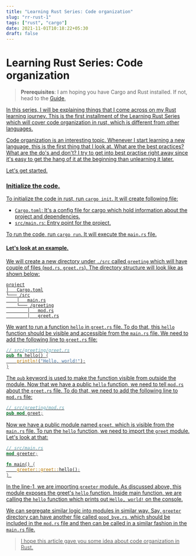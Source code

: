 ```yaml
---
title: "Learning Rust Series: Code organization"
slug: "rr-rust-1"
tags: ["rust", "cargo"]
date: 2021-11-01T10:18:22+05:30
draft: false
---
```


# Learning Rust Series: Code organization

> **Prerequisites**: I am hoping you have Cargo and Rust installed. If not, head to the <u>[Guide](https://doc.rust-lang.org/cargo/getting-started/installation.html).

In this series, I will be explaining things that I come across on my Rust learning journey. This is the first installment of the Learning Rust Series which will cover code organization in rust, which is different from other languages.

Code organization is an interesting topic. Whenever I start learning a new language, this is the first thing that I look at. What are the best practices? What are the do's and don't? I try to get into best practise right away since it's easy to get the hang of it at the beginning than unlearning it later.

Let's get started.

### Initialize the code.
To initialize the code in rust, run `cargo init`. It will create following file:
- `Cargo.toml`: It's a config file for cargo which hold information about the project and dependencies.
- `src/main.rs`: Entry point for the project.

To run the code, run `cargo run`. It will execute the `main.rs` file.

#### Let's look at an example.
We will create a new directory under `./src` called `greeting` which will have couple of files (`mod.rs`, `greet.rs`). The directory structure will look like as shown below:
```
project
│   Cargo.toml
└─── /src
    │   main.rs
    └─── /greeting
        │   mod.rs
        │   greet.rs
```

We want to run a function `hello` in `greet.rs` file. To do that, this `hello` function should be visible and accessible from the `main.rs` file. We need to add the following line to `greet.rs` file:

```rust
// src/greeting/greet.rs
pub fn hello() {
    println!("Hello, world!");
}

```
The `pub` keyword is used to make the function visible from outside the module. Now that we have a public `hello` function, we need to tell `mod.rs` about the `greet.rs` file. To do that, we need to add the following line to `mod.rs` file:
```rust
// src/greeting/mod.rs
pub mod greet;
```

Now we have a public module named `greet`, which is visible from the `main.rs` file. To run the `hello` function, we need to import the `greet` module. Let's look at that:
```rust
// src/main.rs
mod greeter;

fn main() {
    greeter::greet::hello();
} 
```

In the line-1, we are importing `greeter` module. As discussed above, this module exposes the greet's `hello` function. Inside main function, we are calling the `hello` function which prints out `Hello, world!` on the console.

We can segregate similar logic into modules in similar way. Say, `greeter` directory can have another file called `good_bye.rs`, which should be included in the `mod.rs` file and then can be called in a similar fashion in the `main.rs` file.

>I hope this article gave you some idea about code organization in Rust. 